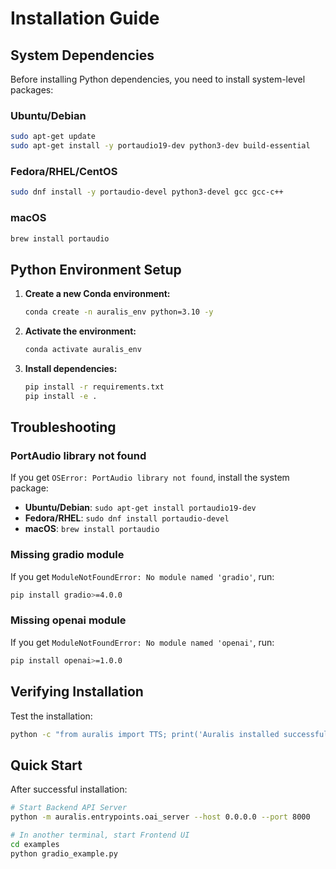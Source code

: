 # Installation Guide

## System Dependencies

Before installing Python dependencies, you need to install system-level packages:

### Ubuntu/Debian
```bash
sudo apt-get update
sudo apt-get install -y portaudio19-dev python3-dev build-essential
```

### Fedora/RHEL/CentOS
```bash
sudo dnf install -y portaudio-devel python3-devel gcc gcc-c++
```

### macOS
```bash
brew install portaudio
```

## Python Environment Setup

1. **Create a new Conda environment:**
   ```bash
   conda create -n auralis_env python=3.10 -y
   ```

2. **Activate the environment:**
   ```bash
   conda activate auralis_env
   ```

3. **Install dependencies:**
   ```bash
   pip install -r requirements.txt
   pip install -e .
   ```

## Troubleshooting

### PortAudio library not found
If you get `OSError: PortAudio library not found`, install the system package:
- **Ubuntu/Debian**: `sudo apt-get install portaudio19-dev`
- **Fedora/RHEL**: `sudo dnf install portaudio-devel`
- **macOS**: `brew install portaudio`

### Missing gradio module
If you get `ModuleNotFoundError: No module named 'gradio'`, run:
```bash
pip install gradio>=4.0.0
```

### Missing openai module
If you get `ModuleNotFoundError: No module named 'openai'`, run:
```bash
pip install openai>=1.0.0
```

## Verifying Installation

Test the installation:
```bash
python -c "from auralis import TTS; print('Auralis installed successfully!')"
```

## Quick Start

After successful installation:

```bash
# Start Backend API Server
python -m auralis.entrypoints.oai_server --host 0.0.0.0 --port 8000

# In another terminal, start Frontend UI
cd examples
python gradio_example.py
```
